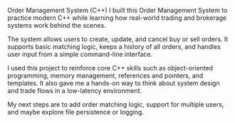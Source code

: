 Order Management System (C++)
I built this Order Management System to practice modern C++ while learning how real-world trading and brokerage systems work behind the scenes.

The system allows users to create, update, and cancel buy or sell orders. It supports basic matching logic, keeps a history of all orders, and handles user input from a simple command-line interface.

I used this project to reinforce core C++ skills such as object-oriented programming, memory management, references and pointers, and templates. It also gave me a hands-on way to think about system design and trade flows in a low-latency environment.

My next steps are to add order matching logic, support for multiple users, and maybe explore file persistence or logging.
